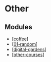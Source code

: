 Other
===

Modules
---

- [[coffee]]
- [[01-random]]
- [[digital-gardens]]
- [[other-courses]]

[//begin]: # "Autogenerated link references for markdown compatibility"
[coffee]: coffee/coffee.md "Coffee"
[01-random]: 01-random.md "Random"
[digital-gardens]: digital-gardens/digital-gardens.md "Digital Gardens"
[other-courses]: courses/other-courses.md "Other Courses"
[//end]: # "Autogenerated link references"

